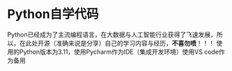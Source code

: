 # Python自学代码

Python已经成为了主流编程语言，在大数据与人工智能行业获得了飞速发展，所以，在此处开源（准确来说是分享）自己的学习内容与经历，**不喜勿喷**！！！
使用的Python版本为3.11，使用Pycharm作为IDE（集成开发环境）使用VS code作为备用
